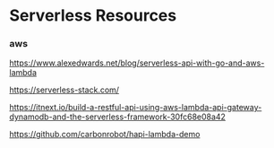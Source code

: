 # Serverless Resources

### aws

https://www.alexedwards.net/blog/serverless-api-with-go-and-aws-lambda

https://serverless-stack.com/

https://itnext.io/build-a-restful-api-using-aws-lambda-api-gateway-dynamodb-and-the-serverless-framework-30fc68e08a42

https://github.com/carbonrobot/hapi-lambda-demo

